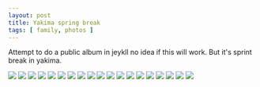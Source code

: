 ```yaml
---
layout: post
title: Yakima spring break
tags: [ family, photos ]
---
```


Attempt to  do a public album in jeykll no idea if this will work. But it's sprint break in yakima.

<script src="https://ajax.googleapis.com/ajax/libs/jquery/1.11.1/jquery.min.js" ></script>
<link href="https://cdnjs.cloudflare.com/ajax/libs/fotorama/4.6.4/fotorama.min.css" rel="stylesheet">
<script src="https://cdnjs.cloudflare.com/ajax/libs/fotorama/4.6.4/fotorama.min.js" ></script>

<div class="fotorama"  data-allowfullscreen="true" data-width="800" data-height="600">
    <!--https://photos.app.goo.gl/BKhiAaagvcmTRZU5A-->
    <img src="https://images.northbriton.net/AP1GczO8BZly_i5vnwddk-Z5Kx_r_CByMeA8PHfyiUf23mEguWhs_uovPHPN_kNbX1i0PeYJRvmha_C3q8RBL1AtMQ0tKk2r4NS7Un-9iIROl5Qmq4CchvA3">
    <img src="https://images.northbriton.net/AP1GczNfdqeGeDryK0TOwSE-egTkuBwYx5zcw6tfWGPi7j8mbVs3F6qGYR5TCFAwxc10xEE4bqINSh-2z88_vLbduECVG10XYJDWFuitaWKdIQDOyZ5ZK3xY">
    <img src="https://images.northbriton.net/AP1GczMZeHvbqhMHqTBn19xoQspXRzosfxnbFMhPjoJZLhtoheNpoDKpHKfaXlqCxuPCroCTWxcfrODBTsb5m-IgOhNNVhlWrCUoIRX2s2j0LZMtyiwrHNTo">
    <img src="https://images.northbriton.net/AP1GczN9xX1K3EOrXallusBITn_WEmzoKe0tOZPUk63YKK67YS66Yz6kW7-wDIi_Qu9B0Nykirj1qsGqkjYr4O-aMEtb8xTf2eFzDAEjCKG3Pd40yezxt01B">
    <img src="https://images.northbriton.net/AP1GczNrkR2rX-LD1cOHTZuEoaeWzhkqoo0yvtow52ZuqayCjEhUkiHcY3-zsskCyHCu_MBxBNTznQTEGxHgajoQAjYlB5wQB1OkXBiEEJBJUYeSS-orJ2TE">
    <img src="https://images.northbriton.net/AP1GczNC-x9Zj6PClWkUnstL147-wNHmB2--GvVTx7RGzndhYhVnYVzz-CdCZ2kIOnhoUtGgva5muq_-ah_5sdOBVAsnke8VQtLKtSK0Jtw1bYx6LUO1YsCa">
    <img src="https://images.northbriton.net/AP1GczN-_DcEmXm8_yl62h01Gc2Iw9g_8qEXv19kjqVlSDSwRj0rH9ApO-VZPJSvmKzBvoCsQNB3W2UXY_XUPp1L5WO_Hb2AOOURhLqtMU51t3Fu34geymRP">
    <img src="https://images.northbriton.net/AP1GczNYxEYZxVgmR7HTWNoDojy5H3b3p4C2wSU7QppfbOxhwGbT08HjDwj_IKymkFH4gPRvwMbZHglmbd9vt4K2QiOOLfVu-WOhvUgld91N7gd6BY1_nLlq">
    <img src="https://images.northbriton.net/AP1GczNkoc51AHyZ5pp5TJFOIacDiKktu94MapnNsUx8aajuYRjgdgfuGtKtaFkiC17ckWG0AUiRAJzjSgsUnMrAGHSPNuhxzDEvjJ6BS3AksT0WtRUAz9rf">
    <img src="https://images.northbriton.net/AP1GczPZ6OqXd_ZRmzWTxGcK_mecSYVB7o6pYzh5OgbbpKenhGu7BIGo7g6EhRhkIcfJlBFPm3lC0r3QI1FPwSolrko6F9AKT0wyjHWGmggkie8jwVAy7Mtw">
    <img src="https://images.northbriton.net/AP1GczMvMTh4a1qdorDlVRbr-DLwEvGF9zwFosUL9sUkPbqmQ648m0kQlgYWIrpzJbbURSSRJ3jGYfm8Pz743HFPoxExEkSDfjkvEzXIAdUaIkUqMDZJ36bw">
    <img src="https://images.northbriton.net/AP1GczOTv4BLwyTK9zLHp83AZTRewOONFCE91FExvmKNx1DBXjrhTSvEtQdKNKymuMR4GGMWi2M76ThizMLCqMOy3BJvv7lz2nnMFtzGH6QZECNlpjq8AKWt">
    <img src="https://images.northbriton.net/AP1GczO6yfqVMH4vovjtDoQ2db5umPplQzmR3deCeDkYvpU-HQCyszPNvRk2ckw1TfU0DnM4ZKe-uTQeshHRCKztSSoTwd0LbajRaV9J2Kp3CmaThW_xbiPq">
    <img src="https://images.northbriton.net/AP1GczNvohXBqzedPl1pjF2ANCZu0kuyHwWYYAjj83ERwEUkW4IGjgHPXfMOUCl_jRKIMOgY78M1Zbm2Z3ByOmUiUEEDAmEa_P8f1E7HyMGMYdTAeoQc1vUR">
    <img src="https://images.northbriton.net/AP1GczMNWNU3mDfgUFtikh-00TqbIeppJXl7o_EJpwN478Mq2wQJVg5S1V6CJ_De2ONE74H--x-NfyjDpb9ResQ9SgXx0psH2FIQWDQw-qqsULtBc8wIDdLH">
    <img src="https://images.northbriton.net/AP1GczMAXeIIM-xlvnHFwUs9VNNHg5YS30W8nHuK2s2OneIsZayLXz6ocysDb6VH7HHFH_unzOpsX4QsNK-rz62k97x2v-IDbUzOn_jF5Jv-SnR0T4DcuVOb">
    <img src="https://images.northbriton.net/AP1GczMWYe0_080cOUs33zEmefbSXRAuXw_pmehrYIUlWtlet_ezPQb1RTlNMwTUCWCMkOZy2F5JeBa9Ch5ULMETD1YiUlxtGthdGDX0T1EQf4PTIs0mY7gu">
    <img src="https://images.northbriton.net/AP1GczP4_zip5FGpRUGvwXg1fOqR9oi5AnuB7ws2a44jUTZdMm1s-9qEqRftGYyBc-skLsR6z_DUwhryjU9kNUZKOC3Fue7KXQv6mhHqG_0VRNkfyzIyNPcM">
    <img src="https://images.northbriton.net/AP1GczMBuCynKaH-28vmpWQsf4_4hRBlbUC4Iy_8mKmh_PR7Ko6-6arG1uudX2yyr0WYN1hNZLOrXm9CDJJ69hk13tiU0QKWfzaWNp07X549pGi6vEk4hONL">
</div>